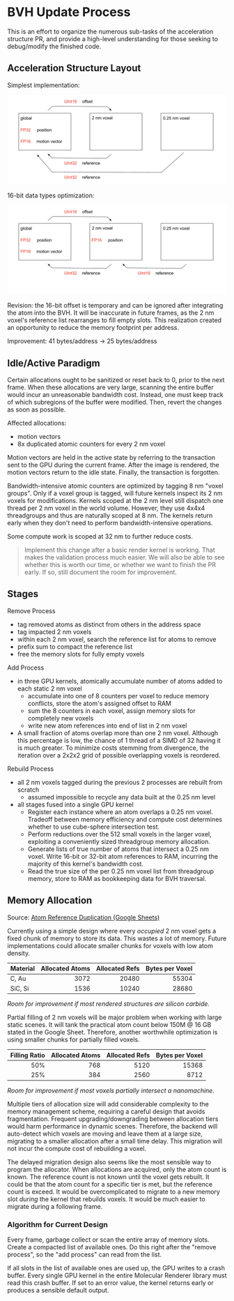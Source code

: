 # BVH Update Process

This is an effort to organize the numerous sub-tasks of the acceleration structure PR, and provide a high-level understanding for those seeking to debug/modify the finished code.

## Acceleration Structure Layout

Simplest implementation:

![Acceleration Structure Layout](./AccelerationStructureLayout.png)

16-bit data types optimization:

![Acceleration Structure Layout (16-Bit)](./AccelerationStructureLayout_16Bit.png)

Revision: the 16-bit offset is temporary and can be ignored after integrating the atom into the BVH. It will be inaccurate in future frames, as the 2 nm voxel's reference list rearranges to fill empty slots. This realization created an opportunity to reduce the memory footprint per address.

Improvement: 41 bytes/address → 25 bytes/address

## Idle/Active Paradigm

Certain allocations ought to be sanitized or reset back to 0, prior to the next frame. When these allocations are very large, scanning the entire buffer would incur an unreasonable bandwidth cost. Instead, one must keep track of which subregions of the buffer were modified. Then, revert the changes as soon as possible.

Affected allocations:
- motion vectors
- 8x duplicated atomic counters for every 2 nm voxel

Motion vectors are held in the active state by referring to the transaction sent to the GPU during the current frame. After the image is rendered, the motion vectors return to the idle state. Finally, the transaction is forgotten.

Bandwidth-intensive atomic counters are optimized by tagging 8 nm "voxel groups". Only if a voxel group is tagged, will future kernels inspect its 2 nm voxels for modifications. Kernels scoped at the 2 nm level still dispatch one thread per 2 nm voxel in the world volume. However, they use 4x4x4 threadgroups and thus are naturally scoped at 8 nm. The kernels return early when they don't need to perform bandwidth-intensive operations.

Some compute work is scoped at 32 nm to further reduce costs.

> Implement this change after a basic render kernel is working. That makes the validation process much easier. We will also be able to see whether this is worth our time, or whether we want to finish the PR early. If so, still document the room for improvement.

## Stages

Remove Process
- tag removed atoms as distinct from others in the address space
- tag impacted 2 nm voxels
- within each 2 nm voxel, search the reference list for atoms to remove
- prefix sum to compact the reference list
- free the memory slots for fully empty voxels

Add Process
- in three GPU kernels, atomically accumulate number of atoms added to each static 2 nm voxel
  - accumulate into one of 8 counters per voxel to reduce memory conflicts, store the atom's assigned offset to RAM
  - sum the 8 counters in each voxel, assign memory slots for completely new voxels
  - write new atom references into end of list in 2 nm voxel
- A small fraction of atoms overlap more than one 2 nm voxel. Although this percentage is low, the chance of 1 thread of a SIMD of 32 having it is much greater. To minimize costs stemming from divergence, the iteration over a 2x2x2 grid of possible overlapping voxels is reordered.

Rebuild Process
- all 2 nm voxels tagged during the previous 2 processes are rebuilt from scratch
  - assumed impossible to recycle any data built at the 0.25 nm level
- all stages fused into a single GPU kernel
  - Register each instance where an atom overlaps a 0.25 nm voxel. Tradeoff between memory efficiency and compute cost determines whether to use cube-sphere intersection test.
  - Perform reductions over the 512 small voxels in the larger voxel, exploiting a conveniently sized threadgroup memory allocation.
  - Generate lists of true number of atoms that intersect a 0.25 nm voxel. Write 16-bit or 32-bit atom references to RAM, incurring the majority of this kernel's bandwidth cost.
  - Read the true size of the per 0.25 nm voxel list from threadgroup memory, store to RAM as bookkeeping data for BVH traversal.

## Memory Allocation

Source: [Atom Reference Duplication (Google Sheets)](https://docs.google.com/spreadsheets/d/1fxRzCieXW_vcBb1BZYGbM1HC4lEH1FEMcF28JEvGtn0/edit?usp=sharing)

Currently using a simple design where every _occupied_ 2 nm voxel gets a fixed chunk of memory to store its data. This wastes a lot of memory. Future implementations could allocate smaller chunks for voxels with low atom density.

| Material | Allocated Atoms | Allocated Refs | Bytes per Voxel |
| -------- | --------------: | -------------: | --------------: |
| C, Au    | 3072            | 20480          | 55304           |
| SiC, Si  | 1536            | 10240          | 28680           |

_Room for improvement if most rendered structures are silicon carbide._

Partial filling of 2 nm voxels will be major problem when working with large static scenes. It will tank the practical atom count below 150M @ 16 GB stated in the Google Sheet. Therefore, another worthwhile optimization is using smaller chunks for partially filled voxels.

| Filling Ratio | Allocated Atoms | Allocated Refs | Bytes per Voxel |
| ------------: | --------------: | -------------: | --------------: |
| 50%           | 768             | 5120           | 15368           |
| 25%           | 384             | 2560           | 8712            |

_Room for improvement if most voxels partially intersect a nanomachine._

Multiple tiers of allocation size will add considerable complexity to the memory management scheme, requiring a careful design that avoids fragmentation. Frequent upgrading/downgrading between allocation tiers would harm performance in dynamic scenes. Therefore, the backend will auto-detect which voxels are moving and leave them at a large size, migrating to a smaller allocation after a small time delay. This migration will not incur the compute cost of rebuilding a voxel.

The delayed migration design also seems like the most sensible way to program the allocator. When allocations are acquired, only the atom count is known. The reference count is not known until the voxel gets rebuilt. It could be that the atom count for a specific tier is met, but the reference count is exceed. It would be overcomplicated to migrate to a new memory slot _during_ the kernel that rebuilds voxels. It would be much easier to migrate during a following frame.

### Algorithm for Current Design

Every frame, garbage collect or scan the entire array of memory slots. Create a compacted list of available ones. Do this right after the "remove process", so the "add process" can read from the list.

If all slots in the list of available ones are used up, the GPU writes to a crash buffer. Every single GPU kernel in the entire Molecular Renderer library must read this crash buffer. If set to an error value, the kernel returns early or produces a sensible default output.
